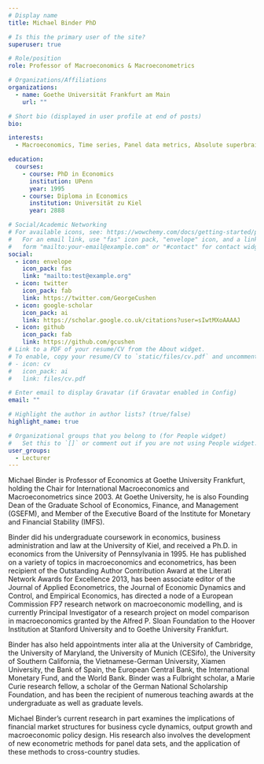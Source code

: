 ```yaml
---
# Display name
title: Michael Binder PhD

# Is this the primary user of the site?
superuser: true

# Role/position
role: Professor of Macroeconomics & Macroeconometrics

# Organizations/Affiliations
organizations:
  - name: Goethe Universität Frankfurt am Main
    url: ""

# Short bio (displayed in user profile at end of posts)
bio:

interests:
  - Macroeconomics, Time series, Panel data metrics, Absolute superbrain

education:
  courses:
    - course: PhD in Economics
      institution: UPenn
      year: 1995
    - course: Diploma in Economics
      institution: Universität zu Kiel
      year: 2888

# Social/Academic Networking
# For available icons, see: https://wowchemy.com/docs/getting-started/page-builder/#icons
#   For an email link, use "fas" icon pack, "envelope" icon, and a link in the
#   form "mailto:your-email@example.com" or "#contact" for contact widget.
social:
  - icon: envelope
    icon_pack: fas
    link: "mailto:test@example.org"
  - icon: twitter
    icon_pack: fab
    link: https://twitter.com/GeorgeCushen
  - icon: google-scholar
    icon_pack: ai
    link: https://scholar.google.co.uk/citations?user=sIwtMXoAAAAJ
  - icon: github
    icon_pack: fab
    link: https://github.com/gcushen
# Link to a PDF of your resume/CV from the About widget.
# To enable, copy your resume/CV to `static/files/cv.pdf` and uncomment the lines below.
# - icon: cv
#   icon_pack: ai
#   link: files/cv.pdf

# Enter email to display Gravatar (if Gravatar enabled in Config)
email: ""

# Highlight the author in author lists? (true/false)
highlight_name: true

# Organizational groups that you belong to (for People widget)
#   Set this to `[]` or comment out if you are not using People widget.
user_groups:
  - Lecturer
---
```


Michael Binder is Professor of Economics at Goethe University Frankfurt, holding the Chair for International Macroeconomics and Macroeconometrics since 2003. At Goethe University, he is also Founding Dean of the Graduate School of Economics, Finance, and Management (GSEFM), and Member of the Executive Board of the Institute for Monetary and Financial Stability (IMFS).

Binder did his undergraduate coursework in economics, business administration and law at the University of Kiel, and received a Ph.D. in economics from the University of Pennsylvania in 1995. He has published on a variety of topics in macroeconomics and econometrics, has been recipient of the Outstanding Author Contribution Award at the Literati Network Awards for Excellence 2013, has been associate editor of the Journal of Applied Econometrics, the Journal of Economic Dynamics and Control, and Empirical Economics, has directed a node of a European Commission FP7 research network on macroeconomic modelling, and is currently Principal Investigator of a research project on model comparison in macroeconomics granted by the Alfred P. Sloan Foundation to the Hoover Institution at Stanford University and to Goethe University Frankfurt.

Binder has also held appointments inter alia at the University of Cambridge, the University of Maryland, the University of Munich (CESifo), the University of Southern California, the Vietnamese-German University, Xiamen University, the Bank of Spain, the European Central Bank, the International Monetary Fund, and the World Bank. Binder was a Fulbright scholar, a Marie Curie research fellow, a scholar of the German National Scholarship Foundation, and has been the recipient of numerous teaching awards at the undergraduate as well as graduate levels.

Michael Binder’s current research in part examines the implications of financial market structures for business cycle dynamics, output growth and macroeconomic policy design. His research also involves the development of new econometric methods for panel data sets, and the application of these methods to cross-country studies.
